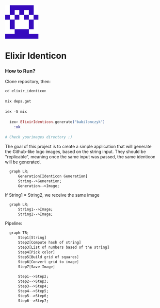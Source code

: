 
<p align="left">
  <img style="display: block; width: 110px; height: 110px;" src="https://github.com/babilonczyk/elixir-identicon/blob/main/images/babilonczyk.png?raw=true" />
</p>

# Elixir Identicon

### How to Run?

Clone repository, then:

```elixir
cd elixir_identicon

mix deps.get

iex -S mix  

  iex> ElixirIdenticon.generate("babilonczyk")
    :ok

# Check yourimages directory :)
```


The goal of this project is to create a simple application that will generate the Github-like logo images, based on the string input. They should be "replicable", meaning once the same input was passed, the same identicon will be generated.

```mermaid
  graph LR;
      Generation[Identicon Generation]
      String-->Generation;
      Generation-->Image;
```

If String1 = String2, we receive the same image

```mermaid
  graph LR;
      String1-->Image;
      String2-->Image;
```

Pipeline:

```mermaid
  graph TB;
      Step1[String]
      Step2[Compute hash of string]
      Step3[List of numbers based of the string]
      Step4[Pick color]
      Step5[Build grid of squares]
      Step6[Convert grid to image]
      Step7[Save Image]

      Step1-->Step2;
      Step2-->Step3;
      Step3-->Step4;
      Step4-->Step5;
      Step5-->Step6;
      Step6-->Step7;
```

